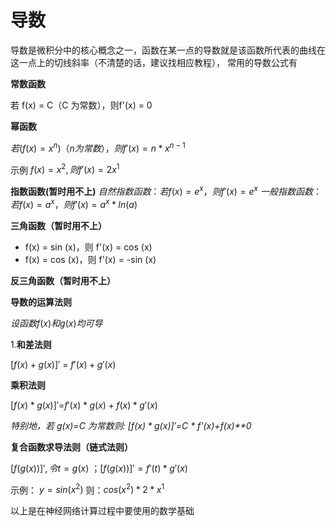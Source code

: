 # 导数

导数是微积分中的核心概念之一，函数在某一点的导数就是该函数所代表的曲线在这一点上的切线斜率（不清楚的话，建议找相应教程）， 常用的导数公式有

**常数函数**

若 f(x) = C（C 为常数），则f'(x) = 0

**幂函数**

$若 (f(x) = x^n)（n 为常数），则f'(x) = n *x^{n-1}$

示例 $f(x)=x^2, 则f'(x)=2x^1$

**指数函数(暂时用不上)**
$自然指数函数：若 f(x) = e^x，则f'(x) = e^x$
$一般指数函数：若 f(x) = a^x，则f'(x)= a^x * ln(a)$

**三角函数（暂时用不上）**

* f(x) = sin (x)，则 f'(x) = cos (x)
* f(x) = cos (x)，则 f'(x) = -sin (x)

****反三角函数（暂时用不上）****



**导数的运算法则**

$设函数 f(x) 和 g(x) 均可导$

1.****和差法则****

$[f(x)+g(x)]'$ = $f'(x)+g'(x)$

**乘积法则**

$[f(x)*g(x)]'$=$f'(x)*g(x)+f(x)*g'(x)$

_特别地，若 g(x)=C 为常数则: $[f(x)*g(x)]'$=C * f'(x)+f(x)**0_

**复合函数求导法则（链式法则）**

$[f(g(x))]', 令 t=g(x)$ ；$[f(g(x))]'=f'(t)*g'(x)$

示例： $y=sin(x^2)$ 则：$cos(x^2) * 2*x^1$ 

以上是在神经网络计算过程中要使用的数学基础


